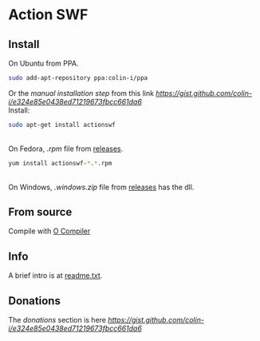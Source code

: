 # Action SWF

## Install
On Ubuntu from PPA.
```sh
sudo add-apt-repository ppa:colin-i/ppa
```
Or the *manual installation step* from this link *https://gist.github.com/colin-i/e324e85e0438ed71219673fbcc661da6* \
Install:
```sh
sudo apt-get install actionswf
```
\
On Fedora, <i>.rpm</i> file from [releases](https://github.com/colin-i/actionswf/releases).
```sh
yum install actionswf-*.*.rpm
```
\
On Windows, <i>.windows.zip</i> file from [releases](https://github.com/colin-i/actionswf/releases) has the dll.

## From source
Compile with [O Compiler](https://github.com/colin-i/o)

## Info
A brief intro is at [readme.txt](https://raw.githubusercontent.com/colin-i/actionswf/master/readme.txt).

## Donations
The *donations* section is here
*https://gist.github.com/colin-i/e324e85e0438ed71219673fbcc661da6*
